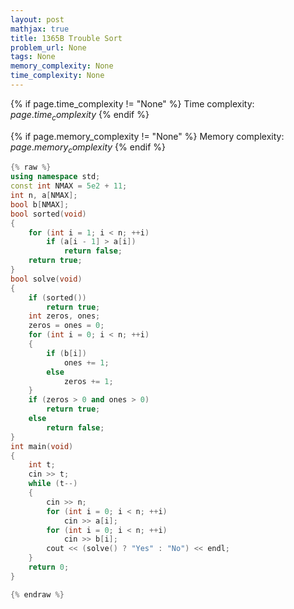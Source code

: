 ```yaml
---
layout: post
mathjax: true
title: 1365B Trouble Sort
problem_url: None
tags: None
memory_complexity: None
time_complexity: None
---
```




{% if page.time_complexity != "None" %}
Time complexity: ${{ page.time_complexity }}$
{% endif %}

{% if page.memory_complexity != "None" %}
Memory complexity: ${{ page.memory_complexity }}$
{% endif %}

```cpp
{% raw %}
using namespace std;
const int NMAX = 5e2 + 11;
int n, a[NMAX];
bool b[NMAX];
bool sorted(void)
{
    for (int i = 1; i < n; ++i)
        if (a[i - 1] > a[i])
            return false;
    return true;
}
bool solve(void)
{
    if (sorted())
        return true;
    int zeros, ones;
    zeros = ones = 0;
    for (int i = 0; i < n; ++i)
    {
        if (b[i])
            ones += 1;
        else
            zeros += 1;
    }
    if (zeros > 0 and ones > 0)
        return true;
    else
        return false;
}
int main(void)
{
    int t;
    cin >> t;
    while (t--)
    {
        cin >> n;
        for (int i = 0; i < n; ++i)
            cin >> a[i];
        for (int i = 0; i < n; ++i)
            cin >> b[i];
        cout << (solve() ? "Yes" : "No") << endl;
    }
    return 0;
}

{% endraw %}
```